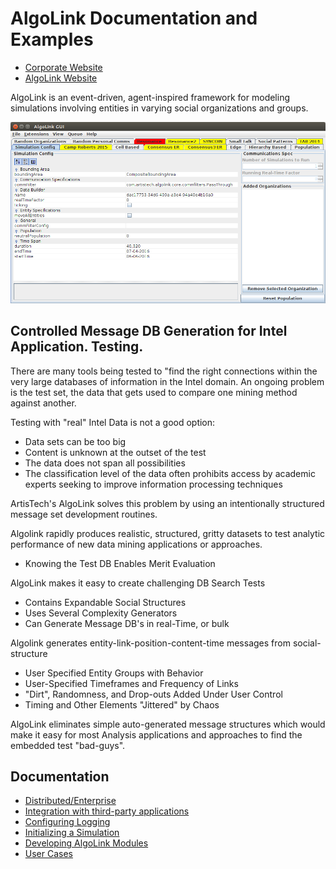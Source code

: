 # AlgoLink Documentation and Examples

- [Corporate Website](http://artistech.com/)
- [AlgoLink Website](http://artistech.com/algolink.html)

AlgoLink is an event-driven, agent-inspired framework for modeling simulations involving entities in varying social organizations and groups.<br>

![](images/AlgoLink-desktop.png)

## Controlled Message DB Generation for Intel Application. Testing.

There are many tools being tested to "find the right connections within the very large databases of information in the Intel domain. An ongoing problem is the test set, the data that gets used to compare one mining method against another.

Testing with "real" Intel Data is not a good option:

- Data sets can be too big
- Content is unknown at the outset of the test
- The data does not span all possibilities
- The classification level of the data often prohibits access by academic experts seeking to improve information processing techniques

ArtisTech's AlgoLink solves this problem by using an intentionally structured message set development routines.

Algolink rapidly produces realistic, structured, gritty datasets to test analytic performance of new data mining applications or approaches.

- Knowing the Test DB Enables Merit Evaluation

AlgoLink makes it easy to create challenging DB Search Tests

- Contains Expandable Social Structures
- Uses Several Complexity Generators
- Can Generate Message DB's in real-Time, or bulk

Algolink generates entity-link-position-content-time messages from social-structure

- User Specified Entity Groups with Behavior
- User-Specified Timeframes and Frequency of Links
- "Dirt", Randomness, and Drop-outs Added Under User Control
- Timing and Other Elements "Jittered" by Chaos

AlgoLink eliminates simple auto-generated message structures which would make it easy for most Analysis applications and approaches to find the embedded test "bad-guys".

## Documentation

- [Distributed/Enterprise](distributed.md)
- [Integration with third-party applications](integration.md)
- [Configuring Logging](logging.md)
- [Initializing a Simulation](simulation-initialization.md)
- [Developing AlgoLink Modules](development/README.md)
- [User Cases](UseCases/)
